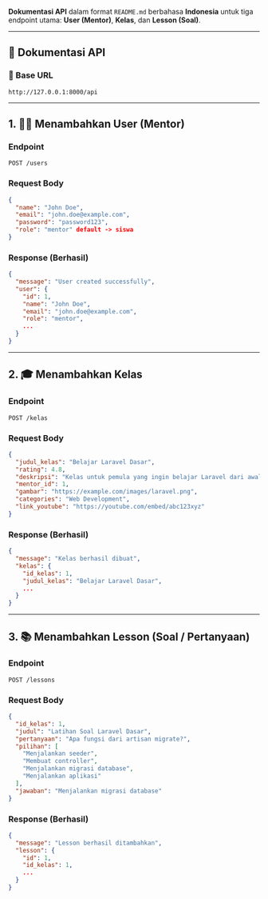 **Dokumentasi API** dalam format `README.md` berbahasa **Indonesia** untuk tiga endpoint utama: **User (Mentor)**, **Kelas**, dan **Lesson (Soal)**.

---

## 📘 Dokumentasi API

### 🔗 Base URL

```
http://127.0.0.1:8000/api
```

---

## 1. 🧑‍🏫 Menambahkan User (Mentor)

### Endpoint

```
POST /users
```

### Request Body

```json
{
  "name": "John Doe",
  "email": "john.doe@example.com",
  "password": "password123",
  "role": "mentor" default -> siswa
}
```

### Response (Berhasil)

```json
{
  "message": "User created successfully",
  "user": {
    "id": 1,
    "name": "John Doe",
    "email": "john.doe@example.com",
    "role": "mentor",
    ...
  }
}
```

---

## 2. 🎓 Menambahkan Kelas

### Endpoint

```
POST /kelas
```

### Request Body

```json
{
  "judul_kelas": "Belajar Laravel Dasar",
  "rating": 4.8,
  "deskripsi": "Kelas untuk pemula yang ingin belajar Laravel dari awal.",
  "mentor_id": 1,
  "gambar": "https://example.com/images/laravel.png",
  "categories": "Web Development",
  "link_youtube": "https://youtube.com/embed/abc123xyz"
}
```

### Response (Berhasil)

```json
{
  "message": "Kelas berhasil dibuat",
  "kelas": {
    "id_kelas": 1,
    "judul_kelas": "Belajar Laravel Dasar",
    ...
  }
}
```

---

## 3. 📚 Menambahkan Lesson (Soal / Pertanyaan)

### Endpoint

```
POST /lessons
```

### Request Body

```json
{
  "id_kelas": 1,
  "judul": "Latihan Soal Laravel Dasar",
  "pertanyaan": "Apa fungsi dari artisan migrate?",
  "pilihan": [
    "Menjalankan seeder",
    "Membuat controller",
    "Menjalankan migrasi database",
    "Menjalankan aplikasi"
  ],
  "jawaban": "Menjalankan migrasi database"
}
```

### Response (Berhasil)

```json
{
  "message": "Lesson berhasil ditambahkan",
  "lesson": {
    "id": 1,
    "id_kelas": 1,
    ...
  }
}
```
